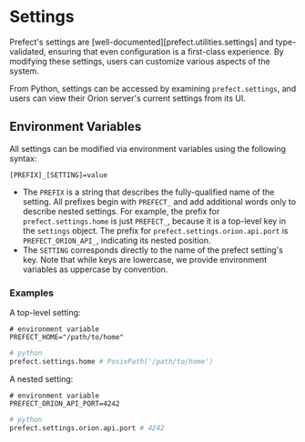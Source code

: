# Settings

Prefect's settings are [well-documented][prefect.utilities.settings] and type-validated, ensuring that even configuration is a first-class experience. By modifying these settings, users can customize various aspects of the system. 

From Python, settings can be accessed by examining `prefect.settings`, and users can view their Orion server's current settings from its UI.

## Environment Variables
All settings can be modified via environment variables using the following syntax:
```
[PREFIX]_[SETTING]=value
```

- The `PREFIX` is a string that describes the fully-qualified name of the setting. All prefixes begin with `PREFECT_` and add additional words only to describe nested settings. For example, the prefix for `prefect.settings.home` is just `PREFECT_`, because it is a top-level key in the `settings` object. The prefix for `prefect.settings.orion.api.port` is `PREFECT_ORION_API_`, indicating its nested position.
- The `SETTING` corresponds directly to the name of the prefect setting's key. Note that while keys are lowercase, we provide environment variables as uppercase by convention. 

### Examples
A top-level setting:
```shell
# environment variable
PREFECT_HOME="/path/to/home"
```
```python
# python
prefect.settings.home # PosixPath('/path/to/home')
```

A nested setting:

```shell
# environment variable
PREFECT_ORION_API_PORT=4242
```
```python
# python
prefect.settings.orion.api.port # 4242
```
